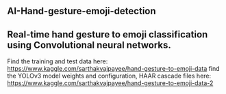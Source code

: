 ## AI-Hand-gesture-emoji-detection
## Real-time hand gesture to emoji classification using Convolutional neural networks.
Find the training and test data here: https://www.kaggle.com/sarthakvajpayee/hand-gesture-to-emoji-data
find the YOLOv3 model weights and configuration, HAAR cascade files here: https://www.kaggle.com/sarthakvajpayee/hand-gesture-to-emoji-data-2
